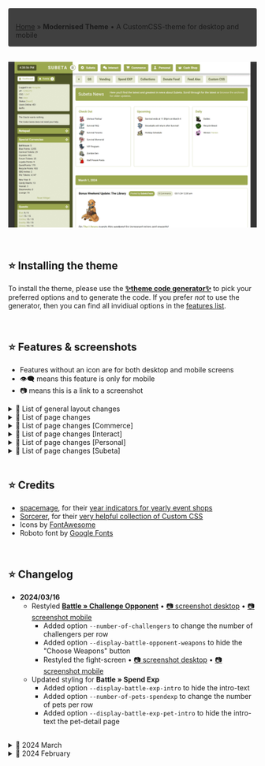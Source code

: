 <div style="padding: 1em 1em 0; border: 1px solid #404040; border-radius: 3px; background: #404040; font-style: normal;">

[Home](https://hongske.github.io/subeta/) » **Modernised Theme** • A CustomCSS-theme for desktop and mobile
</div>

<!-- NEW SECTION ------------------------------------------------------------------------------------------------------>
<br>
<!-- NEW SECTION ------------------------------------------------------------------------------------------------------>

![Example colours](screenshots/themes_subeta.gif)

<!-- NEW SECTION ------------------------------------------------------------------------------------------------------>
<br>
<!-- NEW SECTION ------------------------------------------------------------------------------------------------------>

## ⭐ Installing the theme
To install the theme, please use the **[✨theme code generator✨](theme_code_generator.html)** to pick your preferred options and to generate the code. If you prefer *not* to use the generator, then you can find all invidiual options in the [features list](#features-amp-screenshots).

<!-- NEW SECTION ------------------------------------------------------------------------------------------------------>
<br>
<!-- NEW SECTION ------------------------------------------------------------------------------------------------------>

## ⭐ Features & screenshots
- Features without an icon are for both desktop and mobile screens
- 👁‍🗨 means this feature is only for mobile
- 📷 means this is a link to a screenshot

<details>
<summary>📌 List of general layout changes</summary>

- Modernised the layout
  - Unified various design elements (banners, menu's, buttons, ...)
  - Improved readability of various bits and bobs
  - Upated icons (using FontAwesome 6.5.1)
  - Gave the total layout a max-width, so that it doesn't look so stretched on bigger screens
  - Added mobile version for smartphone users
- Modified main menu-bar • [📷 screenshot desktop](screenshots/menu--desktop.png) • [📷 screenshot mobile](screenshots/menu--mobile.png)
  - Fixed the main menu-bar to the top of the page, so that it's always in view (even if you scroll down)
  - Reversed the order of menu-items
  - Added icons to the menu-items
  - Added options `--number-of-menu-pets`, `--number-of-menu-friends` and `--number-of-menu-shops` so you can chose how many subitems you want to see for these dropdowns at once
  - 👁‍🗨 Modified menu dropdowns so that they're shown in 2 columns
  - 👁‍🗨 Removed text in the menu-items, so that only icons are shown
  - 👁‍🗨 Removed nested dropdowns (e.g. Freinds, Pets, ...)
- Modified bookmarks
  - Fixed the bookmarks-bar to the top of the page instead of the side, underneath the main menu-bar
  - 👁‍🗨 Removed bookmarks
- Modified sidebar
  - Made sidebar wider
  - Moved the time-display to the left and made it bigger
  - Modified the sidebar-toggle so that it's an icon instead of text
  - Restyled sidebar-widgets:
    - Modified sidebar-widgets so they can only be dragged via their icon (instead of by the whole header or widget)
    - Restyled "Active Pet" • [📷 screenshot](screenshots/sidebar/widget__activepet.png)
    - Restyled "Battle Pet"
      - Added option `--display-sidebar-battlepet-buttons` to hide buttons • [📷 screenshot](screenshots/sidebar/widget__battlepet-2.png)
      - Emphasised the training center status • [📷 screenshot](screenshots/sidebar/widget__battlepet-1.gif)
    - Restyled "Friend Feed" • [📷 screenshot](screenshots/sidebar/widget__friendfeed.png)
    <!-- TODO - Restyled "Melody's Cottage" -->
    - Restyled "Navigation" • [📷 screenshot](screenshots/sidebar/widget__navigation.png)
    - Restyled "Special Currencies" • [📷 screenshot](screenshots/sidebar/widget__currencies.png)
      - Added option `--display-sidebar-currency-headers` to hide the headers (Active, Seasonal and Events)
    - Restyled "Shop Search" and "Search Subeta" • [📷 screenshot](screenshots/sidebar/widget__search.png)
    - Restyled "Subscriptions" • [📷 screenshot](screenshots/sidebar/widget__subscriptions.png)
    - Restyled "Your Avatar" and "Your Account"
      - Removed headers • [📷 screenshot avatar](screenshots/sidebar/widget__avatar.png) • [📷 screenshot account](screenshots/sidebar/widget__account.png)
      - Snapped the widgets together if you put "Your Avatar" **above** "Your Account" • [📷 screenshot](screenshots/sidebar/widget__combo_avatar_account.png)
    - Restyled "The Oracle" and "Coda Caves"
      - Removed headers
      - Snapped the widgets together if you put "The Oracle" **above** "Coda Caves" • [📷 screenshot](screenshots/sidebar/widget__limited.png)
      - Snapped the widgets together if you put "Coda Caves" **above** "The Oracle"
- Modified item-views
  - Modified the item orientation so that item-images and -text are shown next to each other (instead of below each other)
  - Modified styling for wishlist-items so that they're more obvious • [📷 screenshot](screenshots/wishlist.gif)
  - Removed styling for wishlist-items in forum-images and signatures
  - Restyled the popup you get when you hover over items • [📷 screenshot](screenshots/hover_item.png)
  - 👁‍🗨 Moved the item-hovers so that they're always centered on the page
  - 👁‍🗨 Resized item-images so they take up less space
  - 👁‍🗨 Removed options to add and remove from wishlist (as it's hard to get right on mobile)
- Restyled the popup you get when you hover over users • [📷 screenshot](screenshots/hover_user.png)
- Added other general options
  - Added option `--display-floating-item` to hide floating items (like flowers during Survival)
  - Added option `--display-hustler` to hide Hustler-banner
  - Added options to modify theme colours ([see ⭐ Customising the theme](#⭐-customising-the-theme))
</details>
<!--------------------------------------------------------------------------------------------------------------------->
<details>
<summary>📌 List of page changes</summary>

- Restyled **Gifts Center**
  - Removed NPC-image
  - Restyled **[Your Gifts](https://subeta.net/explore/gifts.php/gifts)**
  - Restyled **[Sent History](https://subeta.net/explore/gifts.php/sent)**
  - Restyled **Send a Gift » Gift Page**
- Restyled **Vending** • [📷 screenshot desktop](screenshots/pages/vending--desktop.png) • [📷 screenshot mobile](screenshots/pages/vending--mobile.png)
  - Modified the items so that they're easier to read
  - 👁‍🗨 Changed the image of the vending machine to a big red button
- Restyled **Quests** • [📷 screenshot desktop](screenshots/pages/quests--desktop.png) • [📷 screenshot mobile](screenshots/pages/quests--mobile.png)
  - 👁‍🗨 Removed NPC-images
  - Restyled **[main quests](https://subeta.net/quests.php/wizard)**
    - Added option `--display-quest-intro` to hide intro-text
    - Moved the "Quit Quest" button to be further away from "Finish Quest", so you don't click it accidentally (only for desktop!)
  - Restyled **[wizard exchange](https://subeta.net/explore/wizard_exchange.php)**
  - Restyled **[Major Drills' quests](https://subeta.net/explore/major_drills.php)**
  - Restyled **[Shinwa's quests](https://subeta.net/explore/goddess.php)**
- Restyled **[Your Events](https://subeta.net/events.php)** • [📷 screenshot desktop](screenshots/pages/events--desktop.png) • [📷 screenshot mobile](screenshots/pages/events--mobile.png)
</details>
<!--------------------------------------------------------------------------------------------------------------------->
<details>
<summary>📌 List of page changes [Commerce]</summary>

- Restyled **[Search Shops](https://subeta.net/user_shops.php/search)** • [📷 screenshot desktop](screenshots/pages/commerce__search_shops--desktop.png) • [📷 screenshot mobile](screenshots/pages/commerce__search_shops--mobile.png)
  - Restyled input for searching shops
  - Restyled search results
- Restyled **[Special Shops](https://subeta.net/ss.php)**
  - Restyled overview of shops • [📷 screenshot desktop](screenshots/pages/commerce__special_shops--desktop.png) • [📷 screenshot mobile](screenshots/pages/commerce__special_shops--mobile.png)
  - Restyled detail of shop • [📷 screenshot desktop](screenshots/pages/commerce__special_shop__yearly--desktop.png) • [📷 screenshot mobile](screenshots/pages/commerce__special_shop__yearly--mobile.png)
    - Restyled the items
    - Removed the sidebar with NPC-image, NPC name and buttons
  - Restyled **[Subeautique](https://subeta.net/explore/subeautique.php)** • [📷 screenshot desktop](screenshots/pages/commerce__special_shop__sbq--desktop.png) • [📷 screenshot mobile](screenshots/pages/commerce__special_shop__sbq--mobile.png)
    - Added option `--display-subeautique-intro` to hide the intro-text
    - 👁‍🗨 Removed NPC-image
    - Restyled **[Subeautique Clothing](https://subeta.net/explore/subeautique.php/shop)** • [📷 screenshot desktop](screenshots/pages/commerce__special_shop__sbq__clothing--desktop.png) • [📷 screenshot mobile](screenshots/pages/commerce__special_shop__sbq__clothing--mobile.png)
    - Restyled **[Subeautique Makeup](https://subeta.net/explore/subeautique.php/makeup)** • [📷 screenshot desktop](screenshots/pages/commerce__special_shop__sbq__makeup--desktop.png) • [📷 screenshot mobile](screenshots/pages/commerce__special_shop__subeautique__makeup--mobile.png)
- Restyled **[Your Shops](https://subeta.net/user_shops.php/mine)**
  - Restyled **Edit Items** • [📷 screenshot desktop](screenshots/pages/commerce__your_shops__edit_items--desktop.png) • [📷 screenshot mobile](screenshots/pages/commerce__your_shops__edit_items--mobile.png)
    - Added option `--display-yourshop-item-category` to hide categories (from the filters *and* items-list)
    - Removed Item ID from the items-list
  - Restyled **Quick Stock** • [📷 screenshot desktop](screenshots/pages/commerce__your_shops__quick_stock--desktop.png) • [📷 screenshot mobile](screenshots/pages/commerce__your_shops__quick_stock--mobile.png)
    - Replaced locations' text with icons
    - Added option `--display-yourshop-quickstock-delete` to hide delete-option completely
    - 👁‍🗨 Removed the delete-option
  - Restyled **Autopricer** • [📷 screenshot desktop](screenshots/pages/commerce__your_shops__autopricer--desktop.png) • [📷 screenshot mobile](screenshots/pages/commerce__your_shops__autopricer--mobile.png)
    - Removed info-text about new prices (lowest, average and no change)
    - Removed old price and average price columns from results table, so only lowest price is visible
    - Restyled pricing to emphasise whether a price has gone up or down
  - Restyled **Profits** • [📷 screenshot desktop](screenshots/pages/commerce__your_shops__profits--desktop.png) • [📷 screenshot mobile](screenshots/pages/commerce__your_shops__profits--mobile.png)
    - 👁‍🗨 Removed piggybank-images
  - Restyled **Sales History** • [📷 screenshot desktop](screenshots/pages/commerce__your_shops__sales_history--desktop.png) • [📷 screenshot mobile](screenshots/pages/commerce__your_shops__sales_history--mobile.png)
    - Added option `--display-yourshop-sales-info` to hide info-text
- Restyled **User Shops** • [📷 screenshot desktop](screenshots/pages/commerce__user_shop--desktop.png) • [📷 screenshot mobile](screenshots/pages/commerce__user_shop--mobile.png)
</details>
<!--------------------------------------------------------------------------------------------------------------------->
<details>
<summary>📌 List of page changes [Interact]</summary>

- Restyled **[Forums](https://subeta.net/forums.php)**
  - Restyled **[Forum Home](https://subeta.net/forums.php)** • [📷 screenshot desktop](screenshots/pages/interact__forums__home--desktop.png) • [📷 screenshot mobile](screenshots/pages/interact__forums__home--mobile.png)
    - Added option `--display-forum-pulse` to completely hide forum-pulse
    - Added option `--number-of-boards` to change the number of boards per row
    - Replaced collapse-text with an icon (same icon as for sidebar-widgets)
    - Modified order of forum-details so that the list of subforums is last
    - Restyled **Subforums** • [📷 screenshot desktop](screenshots/pages/interact__forums__home__subforum--desktop.png) • [📷 screenshot mobile](screenshots/pages/interact__forums__home__subforum--mobile.png)
      - Topics with unread posts have their text in bold
      - Topics with unread posts also have a bullhorn icon, which you can click to go the most recent unread post
      - Topics you have replied on have their text in black
      - Topics you haven't replied on have their text in your theme's accent colour
    - Restyled **Topics** • [📷 screenshot desktop](screenshots/pages/interact__forums__home__topic--desktop.png) • [📷 screenshot mobile](screenshots/pages/interact__forums__home__topic--mobile.png)
      - Removed the ping- and report-buttons on own posts
      - Removed user avatars, leashed pets and options to like avatar/post
      - Added option `--display-forum-avatar` to show the avatar again (in the form of a headshot)
      - Added option `--display-forum-post-report` to hide the report-button on posts
      - Added option `--display-forum-post-image` to hide post images
      - Added option `--display-forum-post-signature` to hide signatures
      - 👁‍🗨 Removed forum images and signatures
      - Fixed reply-form to the bottom of the page, so that it's always visible
      - Fixed the locked-message for locked topics to the bottom of the page, so that it's always visible
      - Fixed the lock-icon on the locked-message for locked topics, so it's less ginormous
      - Removed the ping-options from the reply form
      - 👁‍🗨 Removed the formatting-options from the reply form
  - Restyled **[Subscribed Threads](https://subeta.net/forums.php/subscriptions)** • [📷 screenshot desktop](screenshots/pages/interact__forums__subscribed_threads--desktop.png) • [📷 screenshot mobile](screenshots/pages/interact__forums__subscribed_threads--mobile.png)
    - Added option `--display-forum-subscribed-intro` to hide the intro-text
  - Restyled **[Recent Topics](https://subeta.net/forums.php/recent/topics)** • [📷 screenshot desktop](screenshots/pages/interact__forums__recent_topics--desktop.png) • [📷 screenshot mobile](screenshots/pages/interact__forums__recent_topics--mobile.png)
  - Restyled **[Recent Posts](https://subeta.net/forums.php/recent/posts)** • [📷 screenshot desktop](screenshots/pages/interact__forums__recent_posts--desktop.png) • [📷 screenshot mobile](screenshots/pages/interact__forums__recent_posts--mobile.png)
  - Restyled **[Groups](https://subeta.net/forums.php/groups/)** • [📷 screenshot desktop](screenshots/pages/interact__forums__groups--desktop.png) • [📷 screenshot mobile](screenshots/pages/interact__forums__groups--mobile.png)
    - Added option `--display-forum-group-intro` to hide the intro-text
    - Restyled **Group Detail** • [📷 screenshot desktop](screenshots/pages/interact__forums__groups__detail--desktop.png) • [📷 screenshot mobile](screenshots/pages/interact__forums__groups__detail--mobile.png)
    - Restyled **Group Members** • [📷 screenshot desktop](screenshots/pages/interact__forums__groups__members--desktop.png) • [📷 screenshot mobile](screenshots/pages/interact__forums__groups__members--mobile.png)
  - Restyled **[Admin Posts](https://subeta.net/forums.php/admin_posts)** • [📷 screenshot desktop](screenshots/pages/interact__forums__admin_posts--desktop.png) • [📷 screenshot mobile](screenshots/pages/interact__forums__admin_posts--mobile.png)
- Restyled **[sMail](https://subeta.net/mail.php)**
  - Restyled **[Inbox](https://subeta.net/mail.php?folderid=1)** • [📷 screenshot desktop](screenshots/pages/interact__smail__inbox--desktop.png) • [📷 screenshot mobile](screenshots/pages/interact__smail__inbox--mobile.png)
  - Restyled **[Outbox](https://subeta.net/mail.php?folderid=20)** • [📷 screenshot desktop](screenshots/pages/interact__smail__outbox--desktop.png) • [📷 screenshot mobile](screenshots/pages/interact__smail__outbox--mobile.png)
  - Restyled **[New Message](https://subeta.net/mail.php?act=new)** • [📷 screenshot desktop](screenshots/pages/interact__smail__new_message--desktop.png) • [📷 screenshot mobile](screenshots/pages/interact__smail__new_message--mobile.png)
  - Restyled **Reply** • [📷 screenshot desktop](screenshots/pages/interact__smail__reply--desktop.gif) • [📷 screenshot mobile](screenshots/pages/interact__smail__reply--mobile.gif)
  - Restyled **[Preferences](https://subeta.net/mail.php?act=prefs)** • [📷 screenshot desktop](screenshots/pages/interact__smail__preferences--desktop.png) • [📷 screenshot mobile](screenshots/pages/interact__smail__preferences--mobile.png)
  - Restyled **[Edit Folders](https://subeta.net/mail.php?act=editfolders)** • [📷 screenshot desktop](screenshots/pages/interact__smail__edit_folders--desktop.png) • [📷 screenshot mobile](screenshots/pages/interact__smail__edit_folders--mobile.png)
</details>
<!--------------------------------------------------------------------------------------------------------------------->
<details>
<summary>📌 List of page changes [Personal]</summary>

- Restyled **[Account Search](https://subeta.net/isearch.php)** • [📷 screenshot desktop](screenshots/pages/personal__account_search--desktop.png) • [📷 screenshot mobile](screenshots/pages/personal__account_search--mobile.png)
- Restyled **[Achievements](https://subeta.net/achievements.php)** • [📷 screenshot desktop](screenshots/pages/personal__achievements--desktop.png) • [📷 screenshot mobile](screenshots/pages/personal__achievements--mobile.png)
  - Removed achievement-counter at the top of the page
  - Resized the sidebar
  - 👁‍🗨 Removed subcategories
- Restyled **Comments** • [📷 screenshot desktop](screenshots/pages/personal__comments--desktop.png) • [📷 screenshot mobile](screenshots/pages/personal__comments--mobile.png)
- Restyled **[Inventory](https://subeta.net/inventory.php)** • [📷 screenshot desktop](screenshots/pages/personal__inventory--desktop.png) • [📷 screenshot mobile](screenshots/pages/personal__inventory--mobile.png)
  - Added option `--display-inventory-locked` to hide the info-text about locked items
  - Replaced the lock-images with colour-coded icons
  - Restyled the item detail page • [📷 screenshot desktop](screenshots/pages/personal__inventory__detail--desktop.png) • [📷 screenshot mobile](screenshots/pages/personal__inventory__detail--mobile.png)
- Restyled **[Pets](https://subeta.net/pets.php)** • [📷 screenshot desktop](screenshots/pages/personal__pets--desktop.png) • [📷 screenshot mobile](screenshots/pages/personal__pets--mobile.png)
  - Modified the pet-dropdown with options so that it's always shown
  - Added options to hide individual links in the pet-dropdown ([see the display options for pets](#⭐-customising-the-theme))
  - Added options to change the font-weight of individual links in the pet-dropdown ([see the font-weight options for pets](#⭐-customising-the-theme))
  - Added option `--number-of-pets` to change the number of pets per row
  - Added icons for hunger and happiness
  - Modified icon for likes
  - Restyled **[Job Agency](https://subeta.net/explore/job_agency.php)** • [📷 screenshot desktop](screenshots/pages/personal__pets__job_agency--desktop.png) • [📷 screenshot mobile](screenshots/pages/personal__pets__job_agency--mobile.png)
    - Added option `--display-pets-job-intro` to hide the intro-text
    - Added option `--number-of-pets-job` to change the number of pets per row
    - Restyled **Pet Overview** • [📷 screenshot desktop](screenshots/pages/personal__pets__job_agency__pet--desktop.png) • [📷 screenshot mobile](screenshots/pages/personal__pets__job_agency__pet--mobile.png)
    - Restyled **Job Listings** • [📷 screenshot desktop](screenshots/pages/personal__pets__job_agency__job_listings--desktop.png) • [📷 screenshot mobile](screenshots/pages/personal__pets__job_agency__job_listings--mobile.png)
- Restyled **Vault**
  - Removed "Your Vaults"-text from the menu
  - Restyled **[Currency Storage](https://subeta.net/explore/vaults.php?vault=currency)** • [📷 screenshot desktop](screenshots/pages/personal__vaults__currency--desktop.png) • [📷 screenshot mobile](screenshots/pages/personal__vaults__currency--mobile.png)
  - Restyled **[Item Storage](https://subeta.net/explore/vaults.php?vault=item)** • [📷 screenshot desktop](screenshots/pages/personal__vaults__items--desktop.png) • [📷 screenshot mobile](screenshots/pages/personal__vaults__items--mobile.png)
    - Removed flavor-image and -text
- Restyled **[Wishlist](https://subeta.net/wishlists.php)** • [📷 screenshot desktop](screenshots/pages/personal__wishlist--desktop.png) • [📷 screenshot mobile](screenshots/pages/personal__wishlist--mobile.png)
  - Restyled the wishlist detail page • [📷 screenshot desktop](screenshots/pages/personal__wishlist__detail--desktop.png) • [📷 screenshot mobile](screenshots/pages/personal__wishlist__detail--mobile.png)
- Restyled **[Dashboard](https://subeta.net/preferences.php)** • [📷 screenshot desktop](screenshots/pages/personal__dashboard--desktop.png) • [📷 screenshot mobile](screenshots/pages/personal__dashboard--mobile.png)
  - Restyled **[CustomCSS](https://subeta.net/preferences.php?act=customcss)** • [📷 screenshot desktop](screenshots/pages/personal__dashboard__customcss--desktop.png) • [📷 screenshot mobile](screenshots/pages/personal__dashboard__customcss--mobile.png)
  - Restyled **[Profile](https://subeta.net/preferences.php?act=profile)** • [📷 screenshot desktop](screenshots/pages/personal__dashboard__profile--desktop.png) • [📷 screenshot mobile](screenshots/pages/personal__dashboard__profile--mobile.png)
  - Restyled **[Widgets](https://subeta.net/preferences.php?act=sidebar)** • [📷 screenshot desktop](screenshots/pages/personal__dashboard__widgets--desktop.png) • [📷 screenshot mobile](screenshots/pages/personal__dashboard__widgets--mobile.png)
  - Restyled **[Bookmarks](https://subeta.net/preferences.php?act=bookmarks)** • [📷 screenshot](screenshots/pages/personal__dashboard__bookmarks--desktop.png)
  - Restyled **[Preferences](https://subeta.net/preferences.php?act=prefs)** • [📷 screenshot desktop](screenshots/pages/personal__dashboard__preferences--desktop.png) • [📷 screenshot mobile](screenshots/pages/personal__dashboard__preferences--mobile.png)
  - Restyled **[Buffs](https://subeta.net/preferences.php?act=buffs)** • [📷 screenshot desktop](screenshots/pages/personal__dashboard__buffs--desktop.png) • [📷 screenshot mobile](screenshots/pages/personal__dashboard__buffs--mobile.png)
</details>
<!--------------------------------------------------------------------------------------------------------------------->
<details>
<summary>📌 List of page changes [Subeta]</summary>

- **[Explore » Coda Caves](https://subeta.net/explore/codacaves.php)**
  - 👁‍🗨 Removed NPC-image
- **[Explore » Darkside » Ultimate Pet Zapper](https://subeta.net/explore/zapper.php)** • [📷 screenshot desktop](screenshots/pages/subeta__explore__darkside__pet_zapper--desktop.png) • [📷 screenshot mobile](screenshots/pages/subeta__explore__darkside__pet_zapper--mobile.png)
  - Removed NPC-image
  - Added option `--display-pet-zapper-warning` to hide warning-text
  - Added option `--display-pet-zapper-intro` to hide intro-text
  - Added option `--display-pet-zapper-adoption` to hide adoption-text
- **[Explore » Delphi » Carnival » Ruffie Raffle](https://subeta.net/explore/carnival/ruffie_raffle.php)** • [📷 screenshot desktop](screenshots/pages/subeta__explore__delphi__ruffie_raffle--desktop.gif) • [📷 screenshot mobile](screenshots/pages/subeta__explore__delphi__ruffie_raffle--mobile.gif)
  - 👁‍🗨 Removed NPC-image
- **[Explore » Galaxan Wastes » The Rift](https://subeta.net/explore/rift/)** • [📷 screenshot desktop](screenshots/pages/subeta__explore__galaxan_wastes__rift--desktop.png) • [📷 screenshot mobile](screenshots/pages/subeta__explore__galaxan_wastes__rift--mobile.png)
  - 👁‍🗨 Removed image
- **[Explore » Shadowglen » Crypts](https://subeta.net/explore/crypts.php)**
  - Made the crypts-map-images scrollable on mobile
  - 👁‍🗨 Removed NPC-image
- **[Explore » Shadowglen » Underground » Underground Fishing](https://subeta.net/explore/underground/fishing.php)**
  - 👁‍🗨 Removed NPC-image
- **[Explore » Shengui Guo » Floating Market](https://subeta.net/explore/shengui_guo/river.php)**
  - 👁‍🗨 Removed NPC-image + intro-text
  - Restyled **[Dara's Darlings](https://subeta.net/explore/shengui_guo/dara.php)**  [📷 screenshot desktop](screenshots/pages/subeta__explore__shengui_guo__dara--desktop.png) • [📷 screenshot mobile](screenshots/pages/subeta__explore__shengui_guo__dara--mobile.png)
    - Added option `--display-shenguiguo-dara-intro` to hide Dara's intro-text
  - Restyled **[Fine Fabrics](https://subeta.net/explore/shengui_guo/clothing.php)** • [📷 screenshot desktop](screenshots/pages/subeta__explore__shengui_guo__jogoh--desktop.png) • [📷 screenshot mobile](screenshots/pages/subeta__explore__shengui_guo__jogoh--mobile.png)
    - Added option `--display-shenguiguo-jogoh-intro` to hide Jogoh's intro-text
  - Restyled **[Fresh and Flavorful](https://subeta.net/explore/shengui_guo/ujin.php)** • [📷 screenshot desktop](screenshots/pages/subeta__explore__shengui_guo__ujin--desktop.png) • [📷 screenshot mobile](screenshots/pages/subeta__explore__shengui_guo__ujin--mobile.png)
    - Added option `--display-shenguiguo-ujin-intro` to hide Ujin's intro-text
- **Games** • [📷 screenshot desktop](screenshots/pages/subeta__games--desktop.png) • [📷 screenshot mobile](screenshots/pages/subeta__games--mobile.png)
  - Restyled the games overview-page
- **Games » Battle**
  - Removed images in the menu-bar
  - Restyled **[Battle » Challenge Opponent](https://subeta.net/games/battle/challenge.php)** • [📷 screenshot desktop](screenshots/pages/subeta__games__battle__challenge_opponent--desktop.png) • [📷 screenshot mobile](screenshots/pages/subeta__games__battle__challenge_opponent--mobile.png)
    - Added option `--number-of-challengers` to change the number of challengers per row
    - Added option `--display-battle-opponent-weapons` to hide the "Choose Weapons" button
    - Restyled the fight-screen • [📷 screenshot desktop](screenshots/pages/subeta__games__battle__challenge_fight--desktop.gif) • [📷 screenshot mobile](screenshots/pages/subeta__games__battle__challenge_fight--mobile.gif)
  - Restyled **[Spend Exp](https://subeta.net/games/battle/exp.php)** • [📷 screenshot desktop](screenshots/pages/subeta__games__battle__spend_exp--desktop.png) • [📷 screenshot mobile](screenshots/pages/subeta__games__battle__spend_exp--mobile.png)
    - Added option `--display-battle-exp-intro` to hide the intro-text
    - Added option `--number-of-pets-spendexp` to change the number of pets per row
    - Restyled **Spend Exp » Pet** • [📷 screenshot desktop](screenshots/pages/subeta__games__battle__spend_exp_detail--desktop.png)
      - Added option `--display-battle-exp-pet-intro` to hide the intro-text
  - Restyled **[Training Center](https://subeta.net/explore/train.php)** • [📷 screenshot desktop](screenshots/pages/subeta__games__battle__training--desktop.gif) • [📷 screenshot mobile](screenshots/pages/subeta__games__battle__training--mobile.gif)
    - Removed NPC-image
    - Added option `--display-battle-training-intro` to hide intro-text
    - Added option `--display-battle-training-warning` to hide warning about level cap and autotraining
    - Added option `--display-battle-training-auto` to hide autotraining buttons
    - Added option `--number-of-pets-training` to change the number of pets per row
- **[Games » Chance » Fishing](https://subeta.net/games/fishing.php)**
  - 👁‍🗨 Removed NPC-image
- **[Games » Chance » Mindreader](https://subeta.net/games/mind_reader.php)**
  - 👁‍🗨 Removed NPC-image
  - Restyled items and removed their descriptions
- **[Games » Chance » Scratchcards](https://subeta.net/games/scratchcards.php)**
  - 👁‍🗨 Removed NPC-image
- **Games » Collections**
  - Restyled **Plushie**, **Trading Card**, **Beanbag**, **Pumpkin**, **Pastry** and **Tile** collections • [📷 screenshot desktop](screenshots/pages/subeta__games__collections--desktop.png) • [📷 screenshot mobile](screenshots/pages/subeta__games__collections--mobile.png)
  - Restyled **Sticker Album** collection • [📷 screenshot desktop](screenshots/pages/subeta__games__collections__stickers--desktop.png) • [📷 screenshot mobile](screenshots/pages/subeta__games__collections__stickers--mobile.png)
    - Added option `--display-stickers-unstack` to hide the "unstack" link under stickers
  - Restyled **[Minion Zoo](https://subeta.net/games/minions/index.php)** • [📷 screenshot desktop](screenshots/pages/subeta__games__collections__minions--desktop.png) • [📷 screenshot mobile](screenshots/pages/subeta__games__collections__minions--mobile.png)
    - Removed all gaming options so that it's just a collection
- **[Games » Mind » Blackout](https://subeta.net/games/blackout.php)**
  - Restyled the blocks during an active game (not after it's ended)
- **[Games » Miscellaneous » Item Hunter](https://subeta.net/games/hunt.php)** • [📷 screenshot desktop](screenshots/pages/subeta__games__misc__item_hunter--desktop.gif) • [📷 screenshot mobile](screenshots/pages/subeta__games__misc__item_hunter--mobile.gif)
  - Restyled content
  - 👁‍🗨 Removed NPC-image, NPC-name and intro-text
- **[News](https://subeta.net/news.php)** • [📷 screenshot desktop](screenshots/pages/subeta__news--desktop.png) • [📷 screenshot mobile](screenshots/pages/subeta__news--mobile.png)
  - Added option `--display-news-intro` to hide the intro-banner
  - Moved Check Out, Upcoming and Daily to be above the posts (instead of next to them)
  - Added option `--display-news-checkout` to hide Check Out
  - Added option `--display-news-upcoming` to hide Upcoming
  - Added option `--display-news-daily` to hide Daily
  - Added option `--display-news-daily-dailies` to hide Daily » Dailies
  - Added option `--display-news-daily-recycle` to hide Daily » Recycle Beast
  - Added option `--display-news-daily-lottery` to hide Daily » Potion Lottery Winner
  - Removed daily support goal (but only because it doesn't seem to work anymore)
  - Restyled **[Dailies](https://subeta.net/dailies.php)** • [📷 screenshot desktop](screenshots/pages/subeta__news__dailies--desktop.png) • [📷 screenshot mobile](screenshots/pages/subeta__news__dailies--mobile.png)
<!-- TODO - Restyled **[Subetapedia](https://subeta.net/subetapedia/)** -->
</details>

<!-- NEW SECTION ------------------------------------------------------------------------------------------------------>
<br>
<!-- NEW SECTION ------------------------------------------------------------------------------------------------------>

## ⭐ Credits
- [spacemage](https://subeta.net/users/spacemage), for their [year indicators for yearly event shops](https://subeta.net/forums.php/gotopost/66366953)
- [Sorcerer](https://subeta.net/users/Sorcerer), for their [very helpful collection of Custom CSS](https://karlpiper.com/subeta/customcss/)
- Icons by [FontAwesome](https://fontawesome.com/)
- Roboto font by [Google Fonts](https://fonts.google.com/specimen/Roboto)

<!-- NEW SECTION ------------------------------------------------------------------------------------------------------>
<br>
<!-- NEW SECTION ------------------------------------------------------------------------------------------------------>

## ⭐ Changelog

- <strong>2024/03/16</strong>
  - Restyled **[Battle » Challenge Opponent](https://subeta.net/games/battle/challenge.php)** • [📷 screenshot desktop](screenshots/pages/subeta__games__battle__challenge_opponent--desktop.png) • [📷 screenshot mobile](screenshots/pages/subeta__games__battle__challenge_opponent--mobile.png)
    - Added option `--number-of-challengers` to change the number of challengers per row
    - Added option `--display-battle-opponent-weapons` to hide the "Choose Weapons" button
    - Restyled the fight-screen • [📷 screenshot desktop](screenshots/pages/subeta__games__battle__challenge_fight--desktop.gif) • [📷 screenshot mobile](screenshots/pages/subeta__games__battle__challenge_fight--mobile.gif)
  - Updated styling for **Battle » Spend Exp**
    - Added option `--display-battle-exp-intro` to hide the intro-text
    - Added option `--number-of-pets-spendexp` to change the number of pets per row
    - Added option `--display-battle-exp-pet-intro` to hide the intro-text the pet-detail page

<br>
<details>
<summary>📅 2024 March</summary>

- <strong>2024/03/15</strong>
  - Added styling for disabled buttons
- <strong>2024/03/13</strong>
  - Fixed small issues with colours, alignment and spacing for various elements
  - Restyled the **Gifts Center**
    - Removed NPC-image
    - Put the 3 buttons (Send a Gift, Your Gifts and Sent History) into a navbar, to match other pages
    - Restyled **[Your Gifts](https://subeta.net/explore/gifts.php/gifts)**
    - Restyled **[Sent History](https://subeta.net/explore/gifts.php/sent)**
    - Restyled **Send a Gift » Gift Page**
- <strong>2024/03/12</strong>
  - Added option `--page-width` so you can set a custom page width (default is 1300px).
  - Added option `--number-of-items`, which determines the number of items per row for shops, inventory, vault, ...
  - Fixed issue with bookmarks appearing on multiple lines
- <strong>2024/03/11</strong>
  - Added option `--color-primary-mobile`, so that you can have a different theme color on mobile
  - Added options `--floating-item-top`, `--floating-item-bottom`, `--floating-item-left`, `--floating-item-right` and `--floating-item-transform`, so that you can pick the placement of floating items (easiest through the generator)
  - Added option `--display-forum-avatar`, to show avatars again (in the form of a headshot)
  - Fixed display for the intro-texts for Dara, Jogoh and Ujin
  - Fixed display of items in user shops when there's categories present
- <strong>2024/03/10</strong>
  - Created a theme code generator to make it easier to customise the theme
- <strong>2024/03/09</strong>
  - Added option `--number-of-boards` to change the number of boards per row
  - Added the images for forum boards back, to make it easier to find the board you want
  - Restyled **[Subeautique](https://subeta.net/explore/subeautique.php)** • [📷 screenshot desktop](screenshots/pages/commerce__special_shop__sbq--desktop.png) • [📷 screenshot mobile](screenshots/pages/commerce__special_shop__sbq--mobile.png)
    - Added option `--display-subeautique-intro` to hide the intro-text
    - 👁‍🗨 Removed NPC-image
    - Restyled **[Subeautique Clothing](https://subeta.net/explore/subeautique.php/shop)** • [📷 screenshot desktop](screenshots/pages/commerce__special_shop__sbq__clothing--desktop.png) • [📷 screenshot mobile](screenshots/pages/commerce__special_shop__sbq__clothing--mobile.png)
    - Restyled **[Subeautique Makeup](https://subeta.net/explore/subeautique.php/makeup)** • [📷 screenshot desktop](screenshots/pages/commerce__special_shop__sbq__makeup--desktop.png) • [📷 screenshot mobile](screenshots/pages/commerce__special_shop__subeautique__makeup--mobile.png)
  - Updated styling for yearly event shops' items to match Subeautique- and quest-items
- <strong>2024/03/08</strong>
  - Fixed bug with rewards-text not showing correctly for Item Hunt
  - Fixed bug with the user-popup shrinking your pet's image if their name was too long
  - Fixed bug with spacing of the currency-items in your vault
  - Restyled **[Job Agency](https://subeta.net/explore/job_agency.php)** • [📷 screenshot desktop](screenshots/pages/personal__pets__job_agency--desktop.png) • [📷 screenshot mobile](screenshots/pages/personal__pets__job_agency--mobile.png)
    - Added option `--display-pets-job-intro` to hide the intro-text
    - Added option `--number-of-pets-job` to change the number of pets per row
    - Restyled **Pet Overview** • [📷 screenshot desktop](screenshots/pages/personal__pets__job_agency__pet--desktop.png) • [📷 screenshot mobile](screenshots/pages/personal__pets__job_agency__pet--mobile.png)
    - Restyled **Job Listings** • [📷 screenshot desktop](screenshots/pages/personal__pets__job_agency__job_listings--desktop.png) • [📷 screenshot mobile](screenshots/pages/personal__pets__job_agency__job_listings--mobile.png)
  - Restyled **[Explore » Shadowglen » Underground » Underground Fishing](https://subeta.net/explore/underground/fishing.php)**
    - 👁‍🗨 Removed NPC-image
- <strong>2024/03/07</strong>
  - Fixed styling for bookmarks when you hover over them
- <strong>2024/03/06</strong>
  - Added styling for codacaves
  - Added styling for codacaves-widget in the sidebar
  - Added styling for mind-reader
  - Fixed alignment of the item-list for the basic collections
  - Fixed bookmarks on explore-pages
  - Fixed error with wishlist-styling
  - Fixed Hidden Opponent styling on explore-pages
- <strong>2024/03/05</strong>
  - Fixed some bugs with styling for menu's in shops, achievements, etc
  - Fixed margins for shop-related random events (Morty or discount card)
  - Fixed the "Claim Titles" page in Achievements
  - Fixed the alignment of the shop-icon for required items in Achievements
  - Restyled **User Shops** • [📷 screenshot desktop](screenshots/pages/commerce__user_shop--desktop.png) • [📷 screenshot mobile](screenshots/pages/commerce__user_shop--mobile.png)
  - Split the styling up into multiple CSS-files, some of them minified
- <strong>2024/03/04</strong>
  - Restyled Forum pages:
    - Restyled **[Subscribed Threads](https://subeta.net/forums.php/subscriptions)** • [📷 screenshot desktop](screenshots/pages/interact__forums__subscribed_threads--desktop.png) • [📷 screenshot mobile](screenshots/pages/interact__forums__subscribed_threads--mobile.png)
      - Added option `--display-forum-subscribed-intro` to hide the intro-text
    - Restyled **[Recent Topics](https://subeta.net/forums.php/recent/topics)** • [📷 screenshot desktop](screenshots/pages/interact__forums__recent_topics--desktop.png) • [📷 screenshot mobile](screenshots/pages/interact__forums__recent_topics--mobile.png)
    - Restyled **[Recent Posts](https://subeta.net/forums.php/recent/posts)** • [📷 screenshot desktop](screenshots/pages/interact__forums__recent_posts--desktop.png) • [📷 screenshot mobile](screenshots/pages/interact__forums__recent_posts--mobile.png)
    - Restyled **[Groups](https://subeta.net/forums.php/groups/)** • [📷 screenshot desktop](screenshots/pages/interact__forums__groups--desktop.png) • [📷 screenshot mobile](screenshots/pages/interact__forums__groups--mobile.png)
      - Added option `--display-forum-group-intro` to hide the intro-text
      - Restyled **Group Detail** • [📷 screenshot desktop](screenshots/pages/interact__forums__groups__detail--desktop.png) • [📷 screenshot mobile](screenshots/pages/interact__forums__groups__detail--mobile.png)
      - Restyled **Group Members** • [📷 screenshot desktop](screenshots/pages/interact__forums__groups__members--desktop.png) • [📷 screenshot mobile](screenshots/pages/interact__forums__groups__members--mobile.png)
    - Restyled **[Admin Posts](https://subeta.net/forums.php/admin_posts)** • [📷 screenshot desktop](screenshots/pages/interact__forums__admin_posts--desktop.png) • [📷 screenshot mobile](screenshots/pages/interact__forums__admin_posts--mobile.png)
  - Restyled Preference pages:
    - Restyled **[CustomCSS](https://subeta.net/preferences.php?act=customcss)** • [📷 screenshot desktop](screenshots/pages/personal__dashboard__customcss--desktop.png) • [📷 screenshot mobile](screenshots/pages/personal__dashboard__customcss--mobile.png)
    - Restyled **[Profile](https://subeta.net/preferences.php?act=profile)** • [📷 screenshot desktop](screenshots/pages/personal__dashboard__profile--desktop.png) • [📷 screenshot mobile](screenshots/pages/personal__dashboard__profile--mobile.png)
    - Restyled **[Widgets](https://subeta.net/preferences.php?act=sidebar)** • [📷 screenshot desktop](screenshots/pages/personal__dashboard__widgets--desktop.png) • [📷 screenshot mobile](screenshots/pages/personal__dashboard__widgets--mobile.png)
    - Restyled **[Bookmarks](https://subeta.net/preferences.php?act=bookmarks)** • [📷 screenshot](screenshots/pages/personal__dashboard__bookmarks--desktop.png)
    - Restyled **[Preferences](https://subeta.net/preferences.php?act=prefs)** • [📷 screenshot desktop](screenshots/pages/personal__dashboard__preferences--desktop.png) • [📷 screenshot mobile](screenshots/pages/personal__dashboard__preferences--mobile.png)
- <strong>2024/03/03</strong>
  - Added screenshots to this page
  - Restyled **[sMail](https://subeta.net/mail.php)**
    - Restyled **[Inbox](https://subeta.net/mail.php?folderid=1)** • [📷 screenshot desktop](screenshots/pages/interact__smail__inbox--desktop.png) • [📷 screenshot mobile](screenshots/pages/interact__smail__inbox--mobile.png)
    - Restyled **[Outbox](https://subeta.net/mail.php?folderid=20)** • [📷 screenshot desktop](screenshots/pages/interact__smail__outbox--desktop.png) • [📷 screenshot mobile](screenshots/pages/interact__smail__outbox--mobile.png)
    - Restyled **[New Message](https://subeta.net/mail.php?act=new)** • [📷 screenshot desktop](screenshots/pages/interact__smail__new_message--desktop.png) • [📷 screenshot mobile](screenshots/pages/interact__smail__new_message--mobile.png)
    - Restyled **Reply** • [📷 screenshot desktop](screenshots/pages/interact__smail__reply--desktop.png) • [📷 screenshot mobile](screenshots/pages/interact__smail__reply--mobile.png)
    - Restyled **[Preferences](https://subeta.net/mail.php?act=prefs)** • [📷 screenshot desktop](screenshots/pages/interact__smail__preferences--desktop.png) • [📷 screenshot mobile](screenshots/pages/interact__smail__preferences--mobile.png)
    - Restyled **[Edit Folders](https://subeta.net/mail.php?act=editfolders)** • [📷 screenshot desktop](screenshots/pages/interact__smail__edit_folders--desktop.png) • [📷 screenshot mobile](screenshots/pages/interact__smail__edit_folders--mobile.png)
  - Restyled the popup you get when you hover over users • [📷 screenshot](screenshots/hover_user.png)
- <strong>2024/03/02</strong>
  - Added styling for editing a topic-name in the forums
  - Added styling for the buttons on the Oracle quest-page
  - Added option `--display-news-intro` to hide the intro-banner on the news-page
  - Fixed width for floating form to post a reply in the forums
  - Fixed width for floating form in the vault's item storage
  - Fixed width for floating form to move items in your shop's edit items page
  - Fixed spacing for item-vault on mobile (considering fixed bottom menu)
  - Updated styling for links in the news jumbotron so that they match other links better
  - Updated styling for sidebar-widget "The Oracle"
  - Updated styling for the Rift items so that they're left-aligned instead of centered
  - Updated styling for the "+ wishlist" and "- wishlist" hovers to add and remove items from your wishlist
- <strong>2024/03/01</strong>
  - Added styling for minions to the [Pets-page](https://subeta.net/pets.php)
  - Fixed bookmark styling for the "Search Subeta" page (default styling had them all in italics)
  - Fixed margin for the "Achievement Unlocked" message, when it appears in the main portion of the page
  - Updated styling for item detail-page in [Inventory](https://subeta.net/inventory.php)
  - Updated styling for sidebar-widgets
    - Restyled "Coda Caves" and "The Oracle" widgets
      - Removed headers
      - Snapped the widgets together if you put "The Oracle" **above** "Coda Caves"
      - Snapped the widgets together if you put "Coda Caves" **above** "The Oracle"
    - Updated "Special Currencies" widget
      - Added option `--display-sidebar-currency-headers` to hide the headers (Active, Seasonal and Events) for "Active Currencies"
  - Updated styling for the "+ wishlist" and "- wishlist" hovers to add and remove items from your wishlist
</details>
<!--------------------------------------------------------------------------------------------------------------------->
<details>
<summary>📅 2024 February</summary>

- <strong>2024/02/29</strong>
  - Added option `--display-inventory-locked` to hide the info-text about locked items in [Inventory](https://subeta.net/inventory.php)
  - Added option `--display-stickers-unstack` to hide the "unstack" link under stickers in the [Sticker Album](https://subeta.net/games/stickers.php)
  - Added options to hide individual links in the pet-dropdown ([see the display options for pets](#⭐-customising-the-theme))
  - Added options to change the font-weight of individual links in the pet-dropdown ([see the font-weight options for pets](#⭐-customising-the-theme))
  - Added special options to change the number of pets shown on the [Pets-page](https://subeta.net/pets.php) and in the [Training Center](https://subeta.net/explore/train.php)
  - Fixed biting in forums (now you can only click the link if it says "Bite!")
  - Fixed the "new announcement" banner so the links are bold and removed the "close" link
  - Updated styling for categories on [Wishlist](https://subeta.net/wishlists.php)
  - Updated styling on item detail-page in [Inventory](https://subeta.net/inventory.php)
  - Updated year indicators for yearly event shops
- <strong>2024/02/28</strong>
  - Added option `--display-quest-intro` to hide intro-text of main quests
  - Added option `--display-yourshop-quickstock-delete` to hide delete-option completely in quick stock
  - Added options to hide the intro-texts for the 3 interactive shops on the [Floating Market](https://subeta.net/explore/shengui_guo/river.php):
      - Added option `--display-shenguiguo-floatingmarket-intro` to collectively hide Dara's, Jogoh's and Ujin's intro-texts
      - Added option `--display-shenguiguo-dara-intro` to individually hide Dara's intro-text
      - Added option `--display-shenguiguo-jogoh-intro` to individually hide Jogoh's intro-text
      - Added option `--display-shenguiguo-ujin-intro` to individually hide Ujin's intro-text
  - Added options to hide the boxes on the [News](https://subeta.net/news.php):
    - Added option `--display-news-checkout` to hide Check Out
    - Added option `--display-news-upcoming` to hide Upcoming
    - Added option `--display-news-daily` to hide Daily
    - Added option `--display-news-daily-dailies` to hide Daily » Dailies
    - Added option `--display-news-daily-recycle` to hide Daily » Recycle Beast
    - Added option `--display-news-daily-lottery` to hide Daily » Potion Lottery Winner
  - Added styling for [buffs](https://subeta.net/preferences.php?act=buffs)
  - Added styling for Hidden Opponent alerts (based on the one from Item Hunt)
  - Fixed link colours in forum signatures, so that they're the same as the rest of the signature text
  - Removed Chase's image and name on mobile in [Item Hunter](https://subeta.net/games/hunt.php)
  - Updated year indicators for yearly event shops
- <strong>2024/02/27</strong>
  - Moved menu-item's dropdown in the main menu-bar to the side of the menu-items
  - Added options `--number-of-menu-pets`, `--number-of-menu-friends` and `--number-of-menu-shops` so you can pick how many items you want to see in the menu's
  - Added styling for [the spend exp page](https://subeta.net/games/battle/exp.php)
  - Added styling for [the rift](https://subeta.net/explore/rift/)
  - Added option `--display-forum-post-report` to hide report-button on posts
  - Added styling for shop-related random events (Morty or discount card)
  - Updated styling for comments (mainly reordered things a bit in the individual comments)
- <strong>2024/02/26</strong>
  - Rewrote the page-specific section, for easier expansion considering the design patterns on the current Subeta website
  - Added option `--display-battle-training-intro` to hide Jim's intro-text in the Training Center
  - Added option `--display-battle-training-warning` to hide Jim's warning about level cap and autotraining at the Training Center
  - Added option `--display-battle-training-auto` to hide autotraining options at the Training Center
  - Added option `--display-forum-pulse` to completely hide forum-pulse at the Forums
  - Added option `--display-forum-post-image` to hide forum images in posts at the Forums
  - Added option `--display-forum-post-signature` to hide signatures in posts at the Forums
  - Added option `--display-pet-zapper-warning` to hide warning about the pet zapper at the Ultimate Pet Zapper
  - Added option `--display-pet-zapper-intro` to hide Euclid's intro-text at the Ultimate Pet Zapper
  - Added option `--display-pet-zapper-adoption` to hide message about adopting a Qrykee or Yaherra at the Ultimate Pet Zapper
  - Added option `--display-yourshop-item-category` to hide category-search (in both the filter- and item-list) for Your Shop » Edit Items
  - Added option `--display-yourshop-sales-info` to hide info-text for Your Shop » Sales History
- <strong>2024/02/25</strong>
  - Added extra styling for sidebar-widgets, inspired by [the Widget Overhaul](https://karlpiper.com/subeta/customcss/#Overhaul-All-Widgets) that [Sorcerer](https://subeta.net/users/Sorcerer) made
  - Added option `--display-sidebar-battlepet-buttons` to hide battlepet buttons in the sidebar, again inspired by Sorcerer's Widget Overhaul (see link above)
  - Added minor layout tweaks for Ruffie Raffle, after you get a doll (mostly mobile)
  - Fixed spacing for the Ruffie Raffle buttons, after you get a doll
- <strong>2024/02/24</strong>
  - Added styling for [the special shops page](https://subeta.net/ss.php)
  - Added button-styles for the link back to Shinwa on quest-pages (after finishing the quest)
  - Fixed sidebar toggling so that content correctly displays over the whole page when you hide sidebar
  - Fixed events counter in the sidebar, so that it overflows correctly
  - Fixed click-area for floating items so that it's limited to the item itself
- <strong>2024/02/23</strong>
  - Initial commit (rewrite of the original theme)
</details>